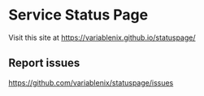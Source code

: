 # Service Status Page
Visit this site at https://variablenix.github.io/statuspage/

## Report issues
https://github.com/variablenix/statuspage/issues
